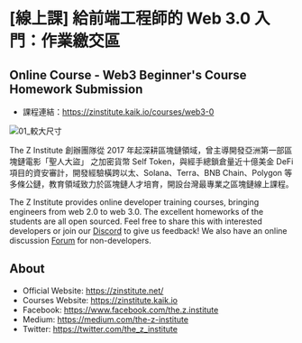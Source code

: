 # [線上課] 給前端工程師的 Web 3.0 入門：作業繳交區
## Online Course - Web3 Beginner's Course Homework Submission
- 課程連結：https://zinstitute.kaik.io/courses/web3-0

![01_較大尺寸](https://user-images.githubusercontent.com/19768276/176319177-47c21a03-3e41-487b-a403-2d1ee443d7fd.jpg)

The Z Institute 創辦團隊從 2017 年起深耕區塊鏈領域，曾主導開發亞洲第一部區塊鏈電影「聖人大盜」 之加密貨幣 Self Token，與經手總鎖倉量近十億美金 DeFi 項目的資安審計，開發經驗橫跨以太、Solana、Terra、BNB Chain、Polygon 等多條公鏈，教育領域致力於區塊鏈人才培育，開設台灣最專業之區塊鏈線上課程。

The Z Institute provides online developer training courses, bringing engineers from web 2.0 to web 3.0. The excellent homeworks of the students are all open sourced. Feel free to share this with interested developers or join our [Discord](https://discord.gg/MTTgzdnXpS) to give us feedback! We also have an online discussion [Forum](https://forum.zinstitute.online/) for non-developers.

## About
- Official Website: https://zinstitute.net/
- Courses Website: https://zinstitute.kaik.io
- Facebook: https://www.facebook.com/the.z.institute
- Medium: https://medium.com/the-z-institute
- Twitter: https://twitter.com/the_z_institute

